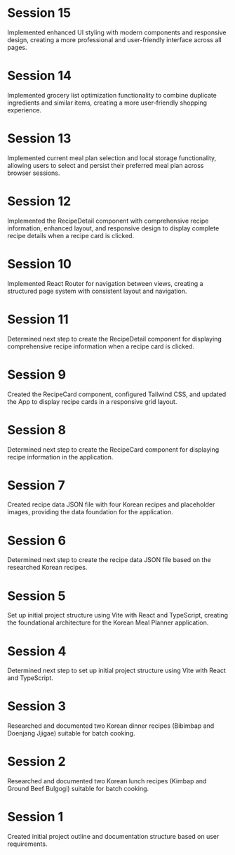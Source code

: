 # Session 15
Implemented enhanced UI styling with modern components and responsive design, creating a more professional and user-friendly interface across all pages.

# Session 14
Implemented grocery list optimization functionality to combine duplicate ingredients and similar items, creating a more user-friendly shopping experience.

# Session 13
Implemented current meal plan selection and local storage functionality, allowing users to select and persist their preferred meal plan across browser sessions.

# Session 12
Implemented the RecipeDetail component with comprehensive recipe information, enhanced layout, and responsive design to display complete recipe details when a recipe card is clicked.

# Session 10
Implemented React Router for navigation between views, creating a structured page system with consistent layout and navigation.

# Session 11 
Determined next step to create the RecipeDetail component for displaying comprehensive recipe information when a recipe card is clicked.

# Session 9
Created the RecipeCard component, configured Tailwind CSS, and updated the App to display recipe cards in a responsive grid layout.

# Session 8
Determined next step to create the RecipeCard component for displaying recipe information in the application.

# Session 7
Created recipe data JSON file with four Korean recipes and placeholder images, providing the data foundation for the application.

# Session 6
Determined next step to create the recipe data JSON file based on the researched Korean recipes.

# Session 5
Set up initial project structure using Vite with React and TypeScript, creating the foundational architecture for the Korean Meal Planner application.

# Session 4
Determined next step to set up initial project structure using Vite with React and TypeScript.

# Session 3
Researched and documented two Korean dinner recipes (Bibimbap and Doenjang Jjigae) suitable for batch cooking.

# Session 2
Researched and documented two Korean lunch recipes (Kimbap and Ground Beef Bulgogi) suitable for batch cooking.

# Session 1
Created initial project outline and documentation structure based on user requirements.